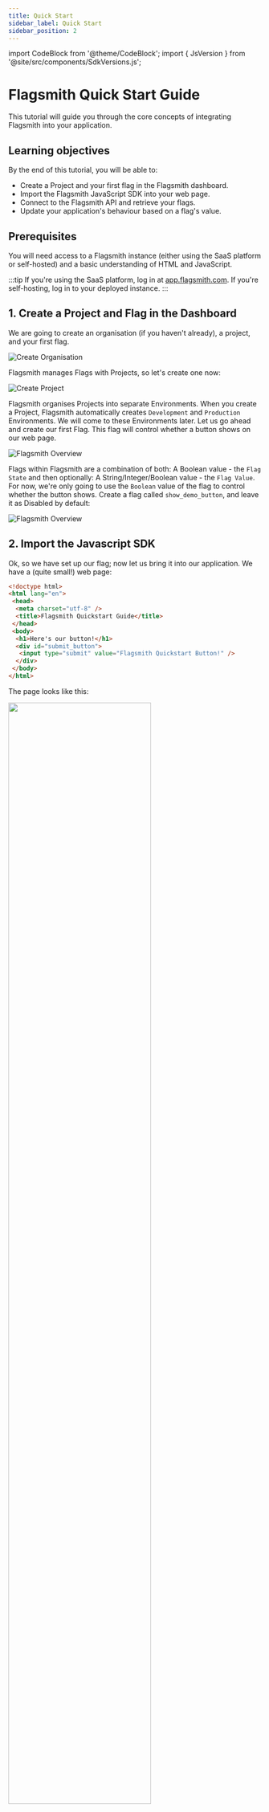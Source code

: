 ```yaml
---
title: Quick Start
sidebar_label: Quick Start
sidebar_position: 2
---
```


import CodeBlock from '@theme/CodeBlock'; import { JsVersion } from '@site/src/components/SdkVersions.js';

# Flagsmith Quick Start Guide

This tutorial will guide you through the core concepts of integrating Flagsmith into your application.

## Learning objectives

By the end of this tutorial, you will be able to:

- Create a Project and your first flag in the Flagsmith dashboard.
- Import the Flagsmith JavaScript SDK into your web page.
- Connect to the Flagsmith API and retrieve your flags.
- Update your application's behaviour based on a flag's value.

## Prerequisites

You will need access to a Flagsmith instance (either using the SaaS platform or self-hosted) and a basic understanding of HTML and JavaScript.

:::tip
If you're using the SaaS platform, log in at [app.flagsmith.com](https://app.flagsmith.com/). If you're self-hosting, log in to your deployed instance.
:::

## 1. Create a Project and Flag in the Dashboard

We are going to create an organisation (if you haven't already), a project, and your first flag.

![Create Organisation](/img/quickstart/demo_create_1.png)

Flagsmith manages Flags with Projects, so let's create one now:

![Create Project](/img/quickstart/demo_create_2.png)

Flagsmith organises Projects into separate Environments. When you create a Project, Flagsmith automatically creates `Development` and `Production` Environments. We will come to these Environments later. Let us go ahead and create our first Flag. This flag will control whether a button shows on our web page.

![Flagsmith Overview](/img/quickstart/demo_create_3.png)

Flags within Flagsmith are a combination of both: A Boolean value - the `Flag State` and then optionally: A String/Integer/Boolean value - the `Flag Value`. For now, we're only going to use the `Boolean` value of the flag to control whether the button shows. Create a flag called `show_demo_button`, and leave it as Disabled by default:

![Flagsmith Overview](/img/quickstart/demo_create_4.png)

## 2. Import the Javascript SDK

Ok, so we have set up our flag; now let us bring it into our application. We have a (quite small!) web page:

```html
<!doctype html>
<html lang="en">
 <head>
  <meta charset="utf-8" />
  <title>Flagsmith Quickstart Guide</title>
 </head>
 <body>
  <h1>Here's our button!</h1>
  <div id="submit_button">
   <input type="submit" value="Flagsmith Quickstart Button!" />
  </div>
 </body>
</html>
```

The page looks like this:

<div style={{textAlign: 'center'}}><img width="75%" src="/img/quickstart/demo_create_8.png"/></div>

For the purposes of this quickstart tutorial, we will import the SDK inline into our web page:

<CodeBlock>{ `<script src="https://cdn.jsdelivr.net/npm/flagsmith@`}<JsVersion />{`/index.js"></script>` } </CodeBlock>

## 3. Connect to the Flagsmith API

We can now connect to the Flagsmith API and get our Flags. When you initialise the Flagsmith SDK, you have to provide an Environment ID. This way, the SDK knows which Project and Environment to retrieve flags for. Head to the Environment Settings page within Flagsmith, and copy the API key:

![SDK Keys](/img/quickstart/demo_create_6.png)

Then paste your API key into the code below:

```html
<script>
 flagsmith.init({
  environmentID: '<add your API key here!>',
  onChange: (oldFlags, params) => {},
 });
</script>
```

Now when the browser opens the web page, it will download the Javascript SDK and make a call to `edge.api.flagsmith.com`
to get the flags for our Environment. You can see this in the browser network tab:

<div style={{textAlign: 'center'}}><img width="75%" src="/img/quickstart/demo_create_7.png"/></div>

You can see here that the flag is being returned by the Flagsmith API and it has `"enabled": false` as the value.

## 4. Hook up our Application

Let's hook this value up to our button, so that the value of the flag controls whether the button is hidden or shown.

```html
<script>
 flagsmith.init({
  environmentID: '<add your API key here!>',
  onChange: (oldFlags, params) => {
   if (flagsmith.hasFeature('show_demo_button')) {
    var submit_button = document.getElementById('submit_button');
    submit_button.style.display = 'block';
   }
  },
 });
</script>
```

This code sets up a callback, which is triggered when we get a response back from the Flagsmith API. We will check for
the state of the flag and set the display visibility based on the result.

Our entire web page now reads like this:

<CodeBlock>{ `<!doctype html>

<html lang="en">
 <head>
  <meta charset="utf-8" />
  <title>Flagsmith Quickstart Guide</title>
  <script src="https://cdn.jsdelivr.net/npm/flagsmith@`}<JsVersion />{`/index.js"></script>
  <script>
   flagsmith.init({
    environmentID: 'ZfmJTbLQZrhZVHkVhXbsNi',
    onChange: (oldFlags, params) => {
     if (flagsmith.hasFeature('show_demo_button')) {
      var submit_button = document.getElementById('submit_button');
      submit_button.style.display = 'block';
     }
    },
   });
  </script>
 </head>
 <body>
  <h1>Here's our button!</h1>
  <div id="submit_button" style="display:none">
   <input type="submit" value="Flagsmith Quickstart Button!" />
  </div>
 </body>
</html>`}
</CodeBlock>

If we go back and refresh our browser, you will see that the button has now disappeared.

<div style={{textAlign: 'center'}}><img width="75%" src="/img/quickstart/demo_create_9.png"/></div>

We've now put the control of the button visibility behind our Flagsmith Flag! You can now go back to the Flagsmith
dashboard and enable the flag:

![Flag View](/img/quickstart/demo_create_10.png)

Return to your browser, refresh the page, and the button will reappear.

## Finishing Up

This was a pretty quick demo, but it covers the core concepts involved in integrating Flagsmith into your application.
From here, some areas of the documentation you might want to check out are:

- A deeper overview of the application - [Features](/managing-flags/core-management),
  [Identities](/flagsmith-concepts/identities) and [Segments](/flagsmith-concepts/segments).
- More details about our [API and SDKs](/flagsmith-integration/integration-overview).
- How you can [run Flagsmith yourself](/deployment-self-hosting/) or use our [Hosted API](https://flagsmith.com/).

## Next Steps

### Target Use Cases
- [Advanced Targeting and Segmentation](/flagsmith-concepts/segments): Learn how to target features to specific users, groups, or segments for advanced rollout strategies.

### Best Practices for Using Flags in Code
- [When to use feature flags](/best-practices/when-to-use-flags): Understand the core concepts and workflows for using feature flags effectively.
- [Using flags in frontend and backend code](/flagsmith-integration/integration-overview): Practical guidance and examples for both client and server-side usage.
- [How to test your application using flags](/experimentation/ab-testing): Strategies for testing and rolling out features safely.

### Supported SDKs
- [SDKs & Integrations](/flagsmith-integration/integration-overview): Explore all supported SDKs for integrating Flagsmith with your technology stack.

### Automation & API Access
- [REST API Reference](/edge-api/): Learn how to manage flags programmatically and automate flag changes.

